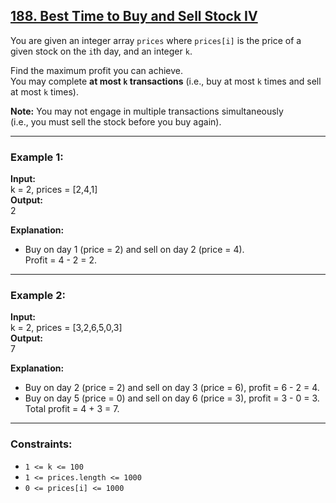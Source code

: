 ## [188. Best Time to Buy and Sell Stock IV](https://leetcode.com/problems/best-time-to-buy-and-sell-stock-iv/)

You are given an integer array `prices` where `prices[i]` is the price of a given stock on the `i`th day, and an integer `k`.  

Find the maximum profit you can achieve.  
You may complete **at most `k` transactions** (i.e., buy at most `k` times and sell at most `k` times).  

**Note:** You may not engage in multiple transactions simultaneously  
(i.e., you must sell the stock before you buy again).

---

### Example 1:
**Input:**  
k = 2, prices = [2,4,1]  
**Output:**  
2  

**Explanation:**  
- Buy on day 1 (price = 2) and sell on day 2 (price = 4).  
Profit = 4 - 2 = 2.  

---

### Example 2:
**Input:**  
k = 2, prices = [3,2,6,5,0,3]  
**Output:**  
7  

**Explanation:**  
- Buy on day 2 (price = 2) and sell on day 3 (price = 6), profit = 6 - 2 = 4.  
- Buy on day 5 (price = 0) and sell on day 6 (price = 3), profit = 3 - 0 = 3.  
Total profit = 4 + 3 = 7.  

---

### Constraints:
- `1 <= k <= 100`  
- `1 <= prices.length <= 1000`  
- `0 <= prices[i] <= 1000`
